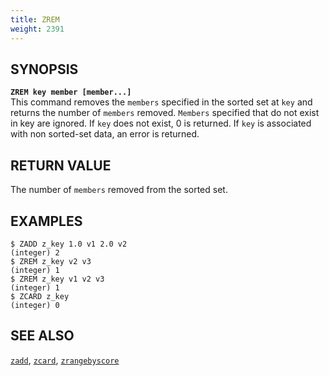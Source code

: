 ```yaml
---
title: ZREM
weight: 2391
---
```


## SYNOPSIS
<b>`ZREM key member [member...]`</b><br>
This command removes the `members` specified in the sorted set at `key` and returns the number of `members` removed. 
`Members` specified that do not exist in key are ignored. If `key` does not exist, 0 is returned.
If `key` is associated with non sorted-set data, an error is returned.

## RETURN VALUE

The number of `members` removed from the sorted set.

## EXAMPLES
```
$ ZADD z_key 1.0 v1 2.0 v2
(integer) 2
$ ZREM z_key v2 v3
(integer) 1
$ ZREM z_key v1 v2 v3
(integer) 1
$ ZCARD z_key 
(integer) 0
```
## SEE ALSO
[`zadd`](../zadd/), [`zcard`](../zcard/), [`zrangebyscore`](../zrangebyscore/)
